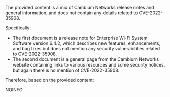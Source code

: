 The provided content is a mix of Cambium Networks release notes and general information, and does not contain any details related to CVE-2022-35908.

Specifically:
- The first document is a release note for Enterprise Wi-Fi System Software version 6.4.2, which describes new features, enhancements, and bug fixes but does not mention any security vulnerabilities related to CVE-2022-35908.
- The second document is a general page from the Cambium Networks website containing links to various resources and some security notices, but again there is no mention of  CVE-2022-35908.

Therefore, based on the provided content:

NOINFO